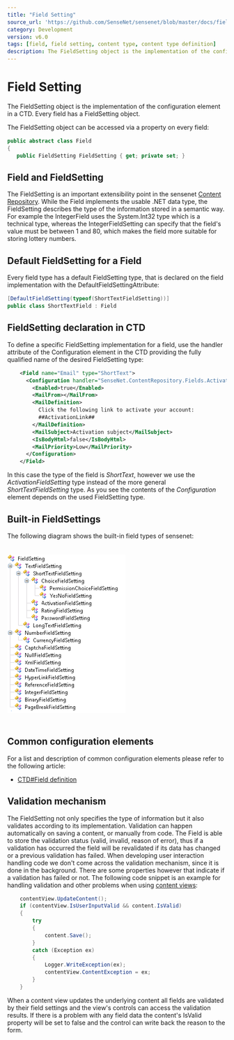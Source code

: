```yaml
---
title: "Field Setting"
source_url: 'https://github.com/SenseNet/sensenet/blob/master/docs/field-setting-for-developers.md'
category: Development
version: v6.0
tags: [field, field setting, content type, content type definition]
description: The FieldSetting object is the implementation of the configuration element in a CTD. Every field has a FieldSetting object.
---
```


# Field Setting

The FieldSetting object is the implementation of the configuration element in a CTD. Every field has a FieldSetting object.

The FieldSetting object can be accessed via a property on every field:

```csharp
public abstract class Field
{
   public FieldSetting FieldSetting { get; private set; }
```

## Field and FieldSetting

The FieldSetting is an important extensibility point in the sensenet [Content Repository](/docs/content-repository). While the Field implements the usable .NET data type, the FieldSetting describes the type of the information stored in a semantic way. For example the IntegerField uses the System.Int32 type which is a technical type, whereas the IntegerFieldSetting can specify that the field's value must be between 1 and 80, which makes the field more suitable for storing lottery numbers.

## Default FieldSetting for a Field

Every field type has a default FieldSetting type, that is declared on the field implementation with the DefaultFieldSettingAttribute:

```csharp
[DefaultFieldSetting(typeof(ShortTextFieldSetting))]
public class ShortTextField : Field
```

## FieldSetting declaration in CTD

To define a specific FieldSetting implementation for a field, use the handler attribute of the Configuration element in the CTD providing the fully qualified name of the desired FieldSetting type:

```xml
    <Field name="Email" type="ShortText">
      <Configuration handler="SenseNet.ContentRepository.Fields.ActivationFieldSetting">
        <Enabled>true</Enabled>
        <MailFrom></MailFrom>
        <MailDefinition>
          Click the following link to activate your account:
          ##ActivationLink##
        </MailDefinition>
        <MailSubject>Activation subject</MailSubject>
        <IsBodyHtml>false</IsBodyHtml>
        <MailPriority>Low</MailPriority>
      </Configuration>
    </Field>
```

In this case the type of the field is *ShortText*, however we use the *ActivationFieldSetting* type instead of the more general *ShortTextFieldSetting* type. As you see the contents of the *Configuration* element depends on the used FieldSetting type.

## Built-in FieldSettings

The following diagram shows the built-in field types of sensenet:

<img src="https://raw.githubusercontent.com/SenseNet/sensenet/master/docs/images/BuiltinFieldSettings.png" style="margin: 20px auto" />

## Common configuration elements

For a list and description of common configuration elements please refer to the following article:

- [CTD#Field definition](/docs/ctd)

## Validation mechanism

The FieldSetting not only specifies the type of information but it also validates according to its implementation. Validation can happen automatically on saving a content, or manually from code. The Field is able to store the validation status (valid, invalid, reason of error), thus if a validation has occurred the field will be revalidated if its data has changed or a previous validation has failed. When developing user interaction handling code we don't come across the validation mechanism, since it is done in the background. There are some properties however that indicate if a validation has failed or not. The following code snippet is an example for handling validation and other problems when using [content views](/docs/content-views):

```csharp
    contentView.UpdateContent();
    if (contentView.IsUserInputValid && content.IsValid)
    {
        try
        {
            content.Save();
        }
        catch (Exception ex)
        {
            Logger.WriteException(ex);
            contentView.ContentException = ex;
        }
    }
```

When a content view updates the underlying content all fields are validated by their field settings and the view's controls can access the validation results. If there is a problem with any field data the content's IsValid property will be set to false and the control can write back the reason to the form.